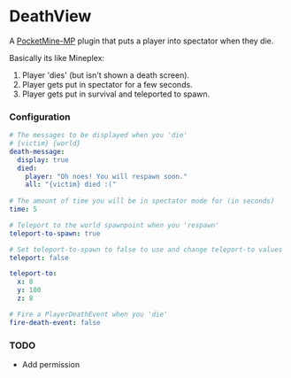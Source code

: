 # DeathView
A [PocketMine-MP](https://github.com/pmmp/PocketMine-MP) plugin that puts a player into spectator when they die.  
  
Basically its like Mineplex:  
1. Player 'dies' (but isn't shown a death screen).<br>
2. Player gets put in spectator for a few seconds. <br>
3. Player gets put in survival and teleported to spawn. <br>

### Configuration
```yaml
# The messages to be displayed when you 'die'
# {victim} {world} 
death-message:
  display: true
  died: 
    player: "Oh noes! You will respawn soon."
    all: "{victim} died :("
  
# The amount of time you will be in spectator mode for (in seconds)
time: 5

# Teleport to the world spawnpoint when you 'respawn'
teleport-to-spawn: true

# Set teleport-to-spawn to false to use and change teleport-to values
teleport: false

teleport-to:
  x: 8
  y: 100
  z: 8

# Fire a PlayerDeathEvent when you 'die'
fire-death-event: false
```
 
### TODO
* Add permission

